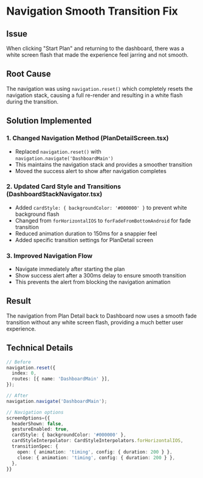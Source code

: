 # Navigation Smooth Transition Fix

## Issue
When clicking "Start Plan" and returning to the dashboard, there was a white screen flash that made the experience feel jarring and not smooth.

## Root Cause
The navigation was using `navigation.reset()` which completely resets the navigation stack, causing a full re-render and resulting in a white flash during the transition.

## Solution Implemented

### 1. Changed Navigation Method (PlanDetailScreen.tsx)
- Replaced `navigation.reset()` with `navigation.navigate('DashboardMain')`
- This maintains the navigation stack and provides a smoother transition
- Moved the success alert to show after navigation completes

### 2. Updated Card Style and Transitions (DashboardStackNavigator.tsx)
- Added `cardStyle: { backgroundColor: '#000000' }` to prevent white background flash
- Changed from `forHorizontalIOS` to `forFadeFromBottomAndroid` for fade transition
- Reduced animation duration to 150ms for a snappier feel
- Added specific transition settings for PlanDetail screen

### 3. Improved Navigation Flow
- Navigate immediately after starting the plan
- Show success alert after a 300ms delay to ensure smooth transition
- This prevents the alert from blocking the navigation animation

## Result
The navigation from Plan Detail back to Dashboard now uses a smooth fade transition without any white screen flash, providing a much better user experience.

## Technical Details
```typescript
// Before
navigation.reset({
  index: 0,
  routes: [{ name: 'DashboardMain' }],
});

// After
navigation.navigate('DashboardMain');
```

```typescript
// Navigation options
screenOptions={{
  headerShown: false,
  gestureEnabled: true,
  cardStyle: { backgroundColor: '#000000' },
  cardStyleInterpolator: CardStyleInterpolators.forHorizontalIOS,
  transitionSpec: {
    open: { animation: 'timing', config: { duration: 200 } },
    close: { animation: 'timing', config: { duration: 200 } },
  },
}}
``` 